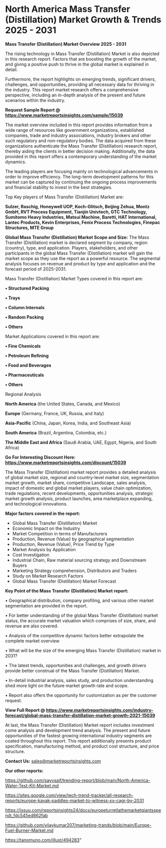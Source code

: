  # North America Mass Transfer (Distillation) Market Growth & Trends 2025 - 2031

<Strong> Mass Transfer (Distillation) Market Overview 2025 - 2031</strong>

The rising technology in Mass Transfer (Distillation) Market is also depicted in this research report. Factors that are boosting the growth of the market, and giving a positive push to thrive in the global market is explained in detail.

Furthermore, the report highlights on emerging trends, significant drivers, challenges, and opportunities, providing all necessary data for thriving in the industry. This report market research offers a comprehensive perspective, including an in-depth analysis of the present and future scenarios within the industry.

<strong>Request Sample Report @ <a href=https://www.marketreportsinsights.com/sample/15039>https://www.marketreportsinsights.com/sample/15039</a></strong>

The market overview included in this report provides information from a wide range of resources like government organizations, established companies, trade and industry associations, industry brokers and other such regulatory and non-regulatory bodies. The data acquired from these organizations authenticate the Mass Transfer (Distillation) research report, thereby aiding the clients in better decision making. Additionally, the data provided in this report offers a contemporary understanding of the market dynamics.

The leading players are focusing mainly on technological advancements in order to improve efficiency. The long-term development patterns for this market can be captured by continuing the ongoing process improvements and financial stability to invest in the best strategies.

Top Key players of Mass Transfer (Distillation) Market are:

<strong>Sulzer, Raschig, Honeywell UOP, Koch-Glitsch, Beijing Zehua, Montz GmbH, RVT Process Equipment, Tianjin Univtech, GTC Technology, Sumitomo Heavy Industries, Matsui Machine, Baretti, HAT International, Lantec Products, Kevin Enterprises, Fenix Process Technologies, Finepac Structures, MTE Group</strong>

<strong><b>Global Mass Transfer (Distillation) Market Scope and Size:</b></strong>
The Mass Transfer (Distillation) market is declared segment by company, region (country), type, and application. Players, stakeholders, and other participants in the global Mass Transfer (Distillation) market will gain the market scope as they use the report as a powerful resource. The segmental analysis focuses on revenue and product by type and application and the forecast period of 2025-2031.

Mass Transfer (Distillation) Market Types covered in this report are:

<strong>• Structured Packing

• Trays

• Column Internals

• Random Packing

• Others</strong>

Market Applications covered in this report are:

<strong>• Fine Chemicals

• Petroleum Refining

• Food and Beverages

• Pharmaceuticals

• Others</strong> 

Regional Analysis

<strong>North America</strong> (the United States, Canada, and Mexico)

<strong>Europe</strong> (Germany, France, UK, Russia, and Italy)

<strong>Asia-Pacific</strong> (China, Japan, Korea, India, and Southeast Asia)

<strong>South America</strong> (Brazil, Argentina, Colombia, etc.)

<strong>The Middle East and Africa</strong> (Saudi Arabia, UAE, Egypt, Nigeria, and South Africa)

<strong>Go For Interesting Discount Here: <a href=https://www.marketreportsinsights.com/discount/15039>https://www.marketreportsinsights.com/discount/15039</a></strong>

The Mass Transfer (Distillation) market report provides a detailed analysis of global market size, regional and country-level market size, segmentation market growth, market share, competitive Landscape, sales analysis, impact of domestic and global market players, value chain optimization, trade regulations, recent developments, opportunities analysis, strategic market growth analysis, product launches, area marketplace expanding, and technological innovations.

<strong><b>Major factors covered in the report:</b></strong>
<ul>
  <li>Global Mass Transfer (Distillation) Market </li>
  <li>Economic Impact on the Industry</li>
  <li>Market Competition in terms of Manufacturers</li>
  <li>Production, Revenue (Value) by geographical segmentation</li>
  <li>Production, Revenue (Value), Price Trend by Type</li>
  <li>Market Analysis by Application</li>
  <li>Cost Investigation</li>
  <li>Industrial Chain, Raw material sourcing strategy and Downstream Buyers</li>
  <li>Marketing Strategy comprehension, Distributors and Traders</li>
  <li>Study on Market Research Factors</li>
  <li>Global Mass Transfer (Distillation) Market Forecast</li>
</ul>

<strong><b>Key Point of the Mass Transfer (Distillation) Market report:</b></strong>

• Geographical distribution, company profiling, and various other market segmentation are provided in the report.

• For better understanding of the global Mass Transfer (Distillation) market status, the accurate market valuation which comprises of size, share, and revenue are also covered.

• Analysis of the competitive dynamic factors better extrapolate the complete market overview

• What will be the size of the emerging Mass Transfer (Distillation) market in 2031?

• The latest trends, opportunities and challenges, and growth drivers provide better construal of the Mass Transfer (Distillation) Market.

• In-detail industrial analysis, sales study, and production understanding shed more light on the future market growth rate and scope.

• Report also offers the opportunity for customization as per the customer request.

<strong><b>View Full Report @ <a href=https://www.marketreportsinsights.com/industry-forecast/global-mass-transfer-distillation-market-growth-2021-15039>https://www.marketreportsinsights.com/industry-forecast/global-mass-transfer-distillation-market-growth-2021-15039</a></b></strong>


At last, the Mass Transfer (Distillation) Market report includes investment come analysis and development trend analysis. The present and future opportunities of the fastest growing international industry segments are coated throughout this report. This report additionally presents product specification, manufacturing method, and product cost structure, and price structure.

<strong>Contact Us:</strong>
sales@marketreportsinsights.com

<strong>Our other reports:</strong>

<a href=https://github.com/sayysaif/trending-report/blob/main/North-America-Water-Test-Kit-Market.md>https://github.com/sayysaif/trending-report/blob/main/North-America-Water-Test-Kit-Market.md</a>

<a href=https://sites.google.com/view/tech-trend-tracker/all-research-reports/europe-kayak-paddles-market-to-witness-xx-cagr-by-2031>https://sites.google.com/view/tech-trend-tracker/all-research-reports/europe-kayak-paddles-market-to-witness-xx-cagr-by-2031</a>

<a href=https://issuu.com/reportsinsights24/docs/europeturretlathemarketgiantsspendi_fdc545ed862fab>https://issuu.com/reportsinsights24/docs/europeturretlathemarketgiantsspendi_fdc545ed862fab</a>

<a href=https://github.com/vijaykumar207/marketing-trands/blob/main/Europe-Fuel-Burner-Market.md>https://github.com/vijaykumar207/marketing-trands/blob/main/Europe-Fuel-Burner-Market.md</a>

<a href=https://tanomuno.com/illust/494283>https://tanomuno.com/illust/494283</a>"
